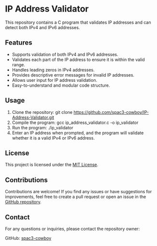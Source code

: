 # IP Address Validator

This repository contains a C program that validates IP addresses and can detect both IPv4 and IPv6 addresses.

## Features

- Supports validation of both IPv4 and IPv6 addresses.
- Validates each part of the IP address to ensure it is within the valid range.
- Handles leading zeros in IPv4 addresses.
- Provides descriptive error messages for invalid IP addresses.
- Allows user input for IP address validation.
- Easy-to-understand and modular code structure.

## Usage

1. Clone the repository: git clone https://github.com/spac3-cowboy/IP-Address-Validator.git
2. Compile the program: gcc ip_address_validator.c -o ip_validator
3. Run the program: ./ip_validator
4. Enter an IP address when prompted, and the program will validate whether it is a valid IPv4 or IPv6 address.

## License

This project is licensed under the [MIT License](LICENSE).

## Contributions

Contributions are welcome! If you find any issues or have suggestions for improvements, feel free to create a pull request or open an issue in the [GitHub repository](https://github.com/spac3-cowboy/IP-Address-Validator).

## Contact

For any questions or inquiries, please contact the repository owner:

GitHub: [spac3-cowboy](https://github.com/spac3-cowboy)

